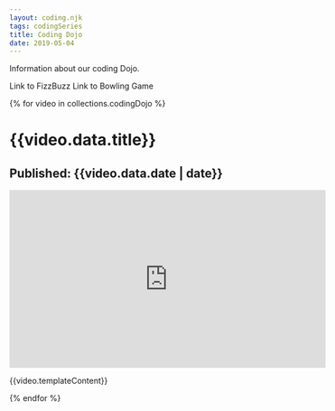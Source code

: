 ```yaml
---
layout: coding.njk
tags: codingSeries
title: Coding Dojo
date: 2019-05-04
---
```

Information about our coding Dojo.

Link to FizzBuzz
Link to Bowling Game

{% for video in collections.codingDojo %}
<h1>{{video.data.title}}</h1>  
<h2>Published: {{video.data.date | date}}</h2> 
<iframe 
    width="560" 
    height="315" 
    src="https://www.youtube-nocookie.com/embed/{{video.data.id}}" 
    frameborder="0" 
    allow="accelerometer; 
    autoplay; 
    encrypted-media; 
    gyroscope; 
    picture-in-picture" 
    allowfullscreen></iframe>
<p>{{video.templateContent}}</p>
{% endfor %}